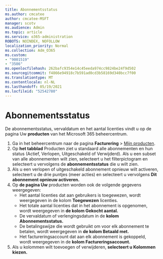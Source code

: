 ```yaml
---
title: Abonnementsstatus
ms.author: cmcatee
author: cmcatee-MSFT
manager: scotv
ms.audience: Admin
ms.topic: article
ms.service: o365-administration
ROBOTS: NOINDEX, NOFOLLOW
localization_priority: Normal
ms.collection: Adm_O365
ms.custom:
- "9001519"
- "3586"
ms.openlocfilehash: 262bafc9354e14c45eeda974cc9824be24f9d502
ms.sourcegitcommit: f4866e94918c7b591ad0cd3b58169d340bcc7f00
ms.translationtype: MT
ms.contentlocale: nl-NL
ms.lasthandoff: 05/19/2021
ms.locfileid: "52542780"
---
```

# <a name="subscription-status"></a>Abonnementsstatus

De abonnementsstatus, vervaldatum en het aantal licenties vindt u op de pagina Uw **producten** van het Microsoft 365 beheercentrum.

1. Ga in het beheercentrum naar de pagina **Facturering** > [Mijn producten](https://go.microsoft.com/fwlink/p/?linkid=842054).
2. Op **het tabblad** Producten ziet u standaard alle abonnementen en hun status (Actief, Verlopen, Uitgeschakeld of Verwijderd). Als u een subset van alle abonnementen wilt zien, selecteert u het filterpictogram en selecteert u vervolgens de **abonnementsstatus** die u wilt zien.
3. Als u een verlopen of uitgeschakeld abonnement opnieuw wilt activeren, selecteert u de drie puntjes (meer acties) en selecteert u vervolgens **Dit abonnement opnieuw activeren.**
4. Op **de pagina Uw** producten worden ook de volgende gegevens weergegeven:
    - Het aantal licenties dat aan gebruikers is toegewezen, wordt weergegeven in de kolom **Toegewezen** licenties.
    - Het totale aantal licenties dat in het abonnement is opgenomen, wordt weergegeven in **de kolom Gekocht aantal.**
    - De vervaldatum of verlengingsdatum in de **kolom Abonnementsstatus.**
    - De betalingswijze die wordt gebruikt om voor elk abonnement te betalen, wordt weergegeven in **de kolom Betaald met.**
    - Het factureringsaccount dat aan elk abonnement is gekoppeld, wordt weergegeven in de **kolom Factureringsaccount.**
5. Als u kolommen wilt toevoegen of verwijderen, **selecteert u Kolommen kiezen.**